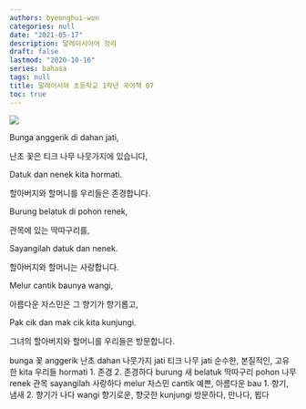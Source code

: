 ```yaml
---
authors: byeonghui-won
categories: null
date: "2021-05-17"
description: 말레이시아어 정리
draft: false
lastmod: "2020-10-16"
series: bahasa
tags: null
title: 말레이시아 초등학교 1학년 국어책 07
toc: true
---
```


![](https://t1.daumcdn.net/cfile/tistory/2618683B56D3ABDC27)

Bunga anggerik di dahan jati,

난초 꽃은 티크 나무 나뭇가지에 있습니다,



Datuk dan nenek kita hormati.

할아버지와 할머니를 우리들은 존경합니다.



Burung belatuk di pohon renek,

관목에 있는 딱따구리를,



Sayangilah datuk dan nenek.

할아버지와 할머니는 사랑합니다.



Melur cantik baunya wangi,

아름다운 자스민은 그 향기가 향기롭고,



Pak cik dan mak cik kita kunjungi.

그녀의 할아버지와 할머니를 우리들은 방문합니다.



bunga 꽃 anggerik 난초 dahan 나뭇가지 jati 티크 나무 jati 순수한, 본질적인, 고유한 kita 우리들 hormati 1. 존경 2. 존경하다 burung 새 belatuk 딱따구리 pohon 나무 renek 관목 sayangilah 사랑하다 melur 자스민 cantik 예쁜, 아름다운 bau 1. 향기, 냄새 2. 향기가 나다 wangi 향기로운, 향긋한 kunjungi 방문하다, 만나다, 뵙다

